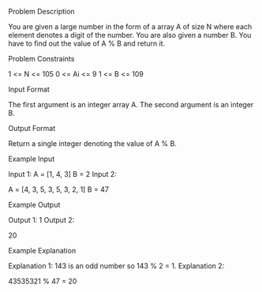 Problem Description

You are given a large number in the form of a array A of size N where each element denotes a digit of the number.
You are also given a number B. You have to find out the value of A % B and return it.



Problem Constraints

1 <= N <= 105
0 <= Ai <= 9
1 <= B <= 109


Input Format

The first argument is an integer array A.
The second argument is an integer B.


Output Format

Return a single integer denoting the value of A % B.


Example Input

Input 1:
A = [1, 4, 3]
B = 2
Input 2:

A = [4, 3, 5, 3, 5, 3, 2, 1]
B = 47


Example Output

Output 1:
1
Output 2:

20


Example Explanation

Explanation 1:
143 is an odd number so 143 % 2 = 1.
Explanation 2:

43535321 % 47 = 20
